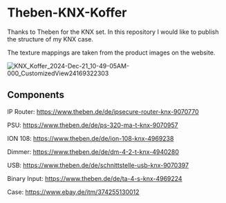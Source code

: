 # Theben-KNX-Koffer
Thanks to Theben for the KNX set. In this repository I would like to publish the structure of my KNX case.

The texture mappings are taken from the product images on the website.


![KNX_Koffer_2024-Dec-21_10-49-05AM-000_CustomizedView24169322303](https://github.com/user-attachments/assets/6c78d25d-37b4-4df4-b3c3-4d4bdef1ac01)


## Components

IP Router: 
https://www.theben.de/de/ipsecure-router-knx-9070770

PSU:
https://www.theben.de/de/ps-320-ma-t-knx-9070957

ION 108:
https://www.theben.de/de/ion-108-knx-4969238

Dimmer:
https://www.theben.de/de/dm-4-2-t-knx-4940280

USB:
https://www.theben.de/de/schnittstelle-usb-knx-9070397

Binary Input:
https://www.theben.de/de/ta-4-s-knx-4969224

Case:
https://www.ebay.de/itm/374255130012
